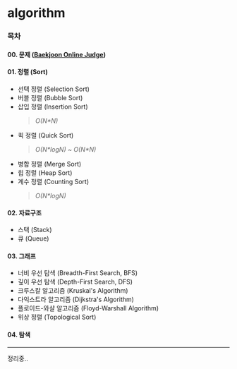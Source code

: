 # algorithm

### 목차

#### 00. 문제 ([Baekjoon Online Judge](https://www.acmicpc.net))

#### 01. 정렬 (Sort)

* 선택 정렬 (Selection Sort)
* 버블 정렬 (Bubble Sort)
* 삽입 정렬 (Insertion Sort)
    > *O(N\*N)*
* 퀵 정렬 (Quick Sort)
    > *O(N\*logN) \~ O(N\*N)*
* 병합 정렬 (Merge Sort)
* 힙 정렬 (Heap Sort)
* 계수 정렬 (Counting Sort)
    > *O(N\*logN)*

#### 02. 자료구조

* 스택 (Stack)
* 큐 (Queue)

#### 03. 그래프

* 너비 우선 탐색 (Breadth-First Search, BFS)
* 깊이 우선 탐색 (Depth-First Search, DFS)
* 크루스칼 알고리즘 (Kruskal's Algorithm)
* 다익스트라 알고리즘 (Dijkstra's Algorithm)
* 플로이드-와샬 알고리즘 (Floyd-Warshall Algorithm)
* 위상 정렬 (Topological Sort)

#### 04. 탐색

---
정리중..
